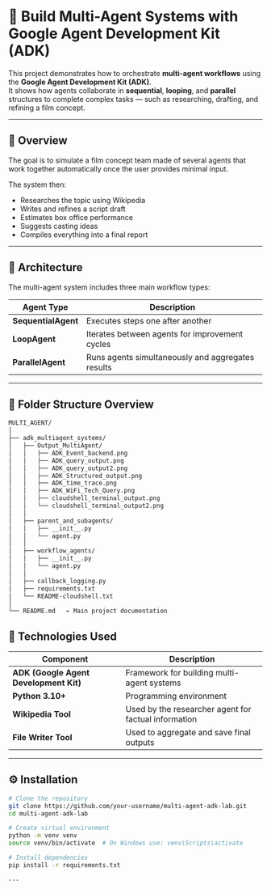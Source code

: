 # 🧠 Build Multi-Agent Systems with Google Agent Development Kit (ADK)

This project demonstrates how to orchestrate **multi-agent workflows** using the **Google Agent Development Kit (ADK)**.  
It shows how agents collaborate in **sequential**, **looping**, and **parallel** structures to complete complex tasks — such as researching, drafting, and refining a film concept.

---

## 📘 Overview

The goal is to simulate a film concept team made of several agents that work together automatically once the user provides minimal input.


The system then:
- Researches the topic using Wikipedia  
- Writes and refines a script draft  
- Estimates box office performance  
- Suggests casting ideas  
- Compiles everything into a final report  

---

## 🧩 Architecture

The multi-agent system includes three main workflow types:

| Agent Type | Description |
|-------------|-------------|
| **SequentialAgent** | Executes steps one after another |
| **LoopAgent** | Iterates between agents for improvement cycles |
| **ParallelAgent** | Runs agents simultaneously and aggregates results |

---

## 🧩 Folder Structure Overview

```bash
MULTI_AGENT/
│
├── adk_multiagent_systems/
│   ├── Output_MultiAgent/
│   │   ├── ADK_Event_backend.png
│   │   ├── ADK_query_output.png
│   │   ├── ADK_query_output2.png
│   │   ├── ADK_Structured_output.png
│   │   ├── ADK_time_trace.png
│   │   ├── ADK_WiFi_Tech_Query.png
│   │   ├── cloudshell_terminal_output.png
│   │   └── cloudshell_terminal_output2.png
│   │
│   ├── parent_and_subagents/
│   │   ├── __init__.py
│   │   └── agent.py
│   │
│   ├── workflow_agents/
│   │   ├── __init__.py
│   │   └── agent.py
│   │
│   ├── callback_logging.py
│   ├── requirements.txt
│   └── README-cloudshell.txt
│
└── README.md   ← Main project documentation
```


## 🧰 Technologies Used

| Component | Description |
|------------|-------------|
| **ADK (Google Agent Development Kit)** | Framework for building multi-agent systems |
| **Python 3.10+** | Programming environment |
| **Wikipedia Tool** | Used by the researcher agent for factual information |
| **File Writer Tool** | Used to aggregate and save final outputs |

---

## ⚙️ Installation

```bash
# Clone the repository
git clone https://github.com/your-username/multi-agent-adk-lab.git
cd multi-agent-adk-lab

# Create virtual environment
python -m venv venv
source venv/bin/activate  # On Windows use: venv\Scripts\activate

# Install dependencies
pip install -r requirements.txt

---
